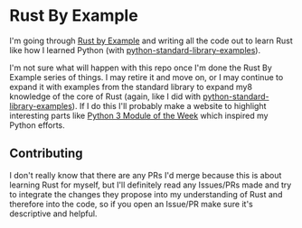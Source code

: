 # Rust By Example

I'm going through [Rust by Example](https://doc.rust-lang.org/stable/rust-by-example/index.html) and writing all the code out to learn Rust like how I learned Python (with [python-standard-library-examples](https://github.com/c4collins/python-standard-library-examples)).

I'm not sure what will happen with this repo once I'm done the Rust By Example series of things. I may retire it and move on, or I may continue to expand it with examples from the standard library to expand my8 knowledge of the core of Rust (again, like I did with [python-standard-library-examples](https://github.com/c4collins/python-standard-library-examples)). If I do this I'll probably make a website to highlight interesting parts like [Python 3 Module of the Week](https://pymotw.com/3/) which inspired my Python efforts.

## Contributing

I don't really know that there are any PRs I'd merge because this is about learning Rust for myself, but I'll definitely read any Issues/PRs made and try to integrate the changes they propose into my understanding of Rust and therefore into the code, so if you open an Issue/PR make sure it's descriptive and helpful.
